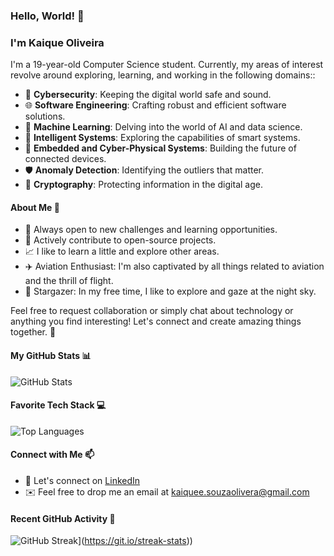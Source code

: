 ### Hello, World! 👋

### I'm Kaique Oliveira

I'm a 19-year-old Computer Science student. Currently, my areas of interest revolve around exploring, learning, and working in the following domains::

- 👾 **Cybersecurity**: Keeping the digital world safe and sound.
- 🌐 **Software Engineering**: Crafting robust and efficient software solutions.
- 🌟 **Machine Learning**: Delving into the world of AI and data science.
- 🌌 **Intelligent Systems**: Exploring the capabilities of smart systems.
- 🤖 **Embedded and Cyber-Physical Systems**: Building the future of connected devices.
- 🛡️ **Anomaly Detection**: Identifying the outliers that matter.
- 🔐 **Cryptography**: Protecting information in the digital age.

#### About Me 🚀

- 🎯 Always open to new challenges and learning opportunities.
- 🌟 Actively contribute to open-source projects.
- 📈 I like to learn a little and explore other areas.
- ✈️ Aviation Enthusiast: I'm also captivated by all things related to aviation and the thrill of flight.
- 🔭 Stargazer: In my free time, I like to explore and gaze at the night sky.

Feel free to request collaboration or simply chat about technology or anything you find interesting! Let's connect and create amazing things together. 🌟

#### My GitHub Stats 📊

![GitHub Stats](https://github-readme-stats.vercel.app/api?username=kaiqueso&show_icons=true&theme=dark)

#### Favorite Tech Stack 💻

![Top Languages](https://github-readme-stats.vercel.app/api/top-langs/?username=kaiqueso&layout=compact&theme=dark)

#### Connect with Me 📫

- 💼 Let's connect on [LinkedIn](https://www.linkedin.com/in/kaiqueso)
- ✉️ Feel free to drop me an email at [kaiquee.souzaolivera@gmail.com](mailto:kaiquee.souzaoliveira@gmail.com)

#### Recent GitHub Activity 📆

![GitHub Streak](https://github-readme-streak-stats.herokuapp.com?user=kaiqueso&theme=tokyonight-duo)](https://git.io/streak-stats))
